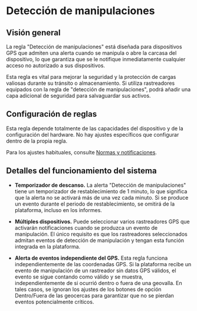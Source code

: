 # Detección de manipulaciones

## Visión general

La regla "Detección de manipulaciones" está diseñada para dispositivos GPS que admiten una alerta cuando se manipula o abre la carcasa del dispositivo, lo que garantiza que se le notifique inmediatamente cualquier acceso no autorizado a sus dispositivos.

Esta regla es vital para mejorar la seguridad y la protección de cargas valiosas durante su tránsito o almacenamiento. Si utiliza rastreadores equipados con la regla de "detección de manipulaciones", podrá añadir una capa adicional de seguridad para salvaguardar sus activos.

## Configuración de reglas

Esta regla depende totalmente de las capacidades del dispositivo y de la configuración del hardware. No hay ajustes específicos que configurar dentro de la propia regla.

Para los ajustes habituales, consulte [Normas y notificaciones](../../reglas-y-alertas.md).

## Detalles del funcionamiento del sistema

- **Temporizador de descanso.** La alerta "Detección de manipulaciones" tiene un temporizador de restablecimiento de 1 minuto, lo que significa que la alerta no se activará más de una vez cada minuto. Si se produce un evento durante el periodo de restablecimiento, se omitirá de la plataforma, incluso en los informes.
- **Múltiples dispositivos.** Puede seleccionar varios rastreadores GPS que activarán notificaciones cuando se produzca un evento de manipulación. El único requisito es que los rastreadores seleccionados admitan eventos de detección de manipulación y tengan esta función integrada en la plataforma.

- **Alerta de eventos independiente del GPS.** Esta regla funciona independientemente de las coordenadas GPS. Si la plataforma recibe un evento de manipulación de un rastreador sin datos GPS válidos, el evento se sigue contando como válido y se muestra, independientemente de si ocurrió dentro o fuera de una geovalla. En tales casos, se ignoran los ajustes de los botones de opción Dentro/Fuera de las geocercas para garantizar que no se pierdan eventos potencialmente críticos.